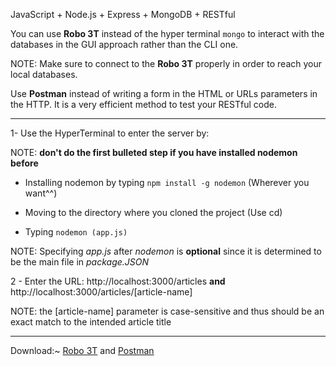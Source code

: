 JavaScript + Node.js + Express + MongoDB + RESTful

You can use **Robo 3T** instead of the hyper terminal `mongo` to interact with the databases in the GUI approach rather than the CLI one.

NOTE: Make sure to connect to the **Robo 3T** properly in order to reach your local databases.

Use **Postman** instead of writing a form in the HTML or URLs parameters in the HTTP. It is a very efficient method to test your RESTful code.

-----------------

1- Use the HyperTerminal to enter the server by:

NOTE: **don't do the first bulleted step if you have installed nodemon before**

- Installing nodemon by typing `npm install -g nodemon` (Wherever you want^^)

- Moving to the directory where you cloned the project (Use cd)

- Typing `nodemon (app.js)`

NOTE: Specifying *app.js* after *nodemon* is **optional** since it is determined to be the main file in *package.JSON*

2 - Enter the URL: http://localhost:3000/articles **and** http://localhost:3000/articles/[article-name]

NOTE: the [article-name] parameter is case-sensitive and thus should be an exact match to the intended article title

-----------------

Download:~ [Robo 3T](https://robomongo.org/download) and [Postman](https://www.postman.com/downloads/)
